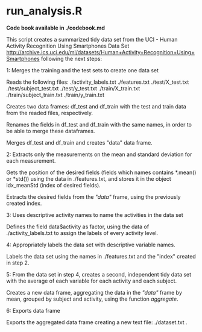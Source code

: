 # run_analysis.R

**Code book available in ./codebook.md**

This script creates a summarized tidy data set from the UCI - Human Activity Recognition Using Smartphones Data Set 
http://archive.ics.uci.edu/ml/datasets/Human+Activity+Recognition+Using+Smartphones
following the next steps:



1: Merges the training and the test sets to create one data set

Reads the following files:
./activity_labels.txt
./features.txt
./test/X_test.txt
./test/subject_test.txt
./test/y_test.txt
./train/X_train.txt
./train/subject_train.txt
./train/y_train.txt

Creates two data frames: df_test and df_train with the test and train data from the readed files, respectively.

Renames the fields in df_test and df_train with the same names, in order to be able to merge these dataframes.

Merges df_test and df_train and creates "data" data frame.

2: Extracts only the measurements on the mean and standard deviation for each measurement. 

Gets the position of the desired fields (fields which names contains \*.mean() or \*std()) using the data in ./features.txt, and stores it in the object idx_meanStd (index of desired fields).

Extracts the desired fields from the *"data"* frame, using the previously created index.

3: Uses descriptive activity names to name the activities in the data set

Defines the field data$activity as factor, using the data of ./activity_labels.txt to assign the labels of every activity level.

4: Appropriately labels the data set with descriptive variable names. 

Labels the data set using the names in ./features.txt and the "index" created in step 2.

5: From the data set in step 4, creates a second, independent tidy data set with the average of each variable for each activity and each subject.

Creates a new data frame, aggregating the data in the *"data"* frame by mean, grouped by subject and activity, using the function *aggregate*.

6: Exports data frame

Exports the aggregated data frame creating a new text file: ./dataset.txt .
